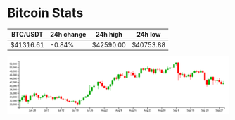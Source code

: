 # Bitcoin Stats

BTC/USDT|24h change|24h high|24h low|
|---|---|---|---|
|$41316.61|-0.84%|$42590.00|$40753.88|

<img src="./chart.svg">
